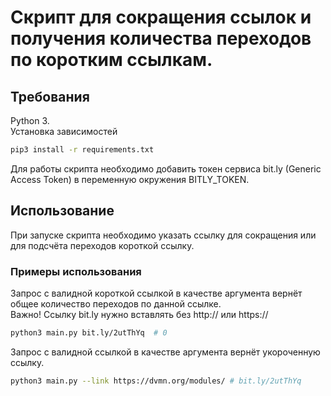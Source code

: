 # Скрипт для сокращения ссылок и получения количества переходов по коротким ссылкам.

## Требования
Python 3. <br>
Установка зависимостей
```bash
pip3 install -r requirements.txt
```
Для работы скрипта необходимо добавить токен сервиса bit.ly (Generic Access Token) в переменную окружения BITLY_TOKEN.
## Использование
При запуске скрипта необходимо указать ссылку для сокращения или для подсчёта переходов короткой ссылку.<br>
### Примеры использования
Запрос с валидной короткой ссылкой в качестве аргумента вернёт общее количество переходов по данной ссылке.<br>
Важно! Ссылку bit.ly нужно вставлять без http:// или https://
```bash
python3 main.py bit.ly/2utThYq  # 0
```
Запрос с валидной ссылкой в качестве аргумента вернёт укороченную ссылку.
```bash
python3 main.py --link https://dvmn.org/modules/ # bit.ly/2utThYq
```
